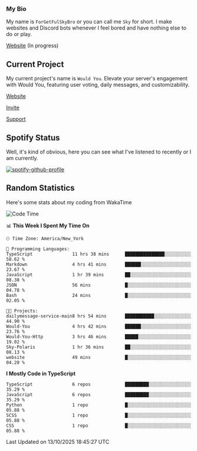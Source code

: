 ### My Bio 

My name is `ForGetFulSkyBro` or you can call me `Sky` for short. I make websites and Discord bots whenever I feel bored and have nothing else to do or play.

[Website](https://forgetful.vercel.app) (In progress)

## Current Project

My current project's name is `Would You`. Elevate your server's engagement with Would You, featuring user voting, daily messages, and customizability.

[Website](https://wouldyoubot.gg)

[Invite](https://wouldyoubot.gg/invite)

[Support](https://wouldyoubot.gg/discord)

## Spotify Status

Well, it's kind of obvious, here you can see what I've listened to recently or I am currently.

[![spotify-github-profile](https://spotify-github-profile.kittinanx.com/api/view?uid=8fw8wluifdebs12yo4k3j0h6c&cover_image=true&theme=novatorem&show_offline=false&background_color=121212&interchange=false&bar_color=53b14f&bar_color_cover=false)](https://github.com/kittinan/spotify-github-profile)


## Random Statistics

Here's some stats about my coding from WakaTime

<!--START_SECTION:waka-->
![Code Time](http://img.shields.io/badge/Code%20Time-1%2C607%20hrs%2014%20mins-blue)

📊 **This Week I Spent My Time On** 

```text
🕑︎ Time Zone: America/New_York

💬 Programming Languages: 
TypeScript               11 hrs 38 mins      ███████████████░░░░░░░░░░   58.62 % 
Markdown                 4 hrs 41 mins       ██████░░░░░░░░░░░░░░░░░░░   23.67 % 
JavaScript               1 hr 39 mins        ██░░░░░░░░░░░░░░░░░░░░░░░   08.38 % 
JSON                     56 mins             █░░░░░░░░░░░░░░░░░░░░░░░░   04.78 % 
Bash                     24 mins             █░░░░░░░░░░░░░░░░░░░░░░░░   02.05 % 

🐱‍💻 Projects: 
dailymessage-service-main8 hrs 54 mins       ███████████░░░░░░░░░░░░░░   44.90 % 
Would-You                4 hrs 42 mins       ██████░░░░░░░░░░░░░░░░░░░   23.76 % 
Would-You-Http           3 hrs 46 mins       █████░░░░░░░░░░░░░░░░░░░░   19.02 % 
Sky-Polaris              1 hr 36 mins        ██░░░░░░░░░░░░░░░░░░░░░░░   08.13 % 
website                  49 mins             █░░░░░░░░░░░░░░░░░░░░░░░░   04.20 % 
```

**I Mostly Code in TypeScript** 

```text
TypeScript               6 repos             █████████░░░░░░░░░░░░░░░░   35.29 % 
JavaScript               6 repos             █████████░░░░░░░░░░░░░░░░   35.29 % 
Python                   1 repo              █░░░░░░░░░░░░░░░░░░░░░░░░   05.88 % 
SCSS                     1 repo              █░░░░░░░░░░░░░░░░░░░░░░░░   05.88 % 
CSS                      1 repo              █░░░░░░░░░░░░░░░░░░░░░░░░   05.88 % 
```




 Last Updated on 13/10/2025 18:45:27 UTC
<!--END_SECTION:waka-->

